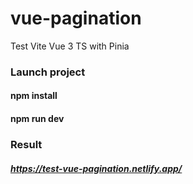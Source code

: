 # vue-pagination
 Test Vite Vue 3 TS with Pinia

### Launch project
#### npm install
#### npm run dev

### Result
##### https://test-vue-pagination.netlify.app/

